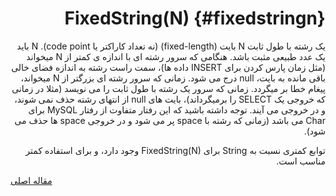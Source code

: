 <div markdown="1" dir="rtl">

# FixedString(N) {#fixedstringn}

یک رشته با طول ثابت N بایت (fixed-length) (نه تعداد کاراکتر یا code point). N باید یک عدد طبیعی مثبت باشد. هنگامی که سرور رشته ای با اندازه ی کمتر از N میخواند (مثل زمان پارس کردن برای INSERT داده ها)، سمت راست رشته به اندازه فضای خالی باقی مانده به بایت، null درج می شود. زمانی که سرور رشته ای بزرگتر از N میخواند، پیغام خطا بر میگردد. زمانی که سرور یک رشته با طول ثابت را می نویسد (مثلا در زمانی که خروجی یک SELECT را برمیگرداند)، بایت های null از انتهای رشته حذف نمی شوند، و در خروجی می آیند. توجه داشته باشید که این رفتار متفاوت از رفتار MySQL برای Char می باشد (زمانی که رشته با space پر می شود و در خروجی space ها حذف می شود).

توابع کمتری نسبت به String برای FixedString(N) وجود دارد، و برای استفاده کمتر مناسب است.

</div>

[مقاله اصلی](https://clickhouse.tech/docs/fa/data_types/fixedstring/) <!--hide-->

